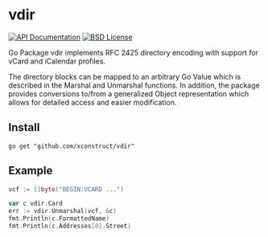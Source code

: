 vdir
====

[![API Documentation](http://img.shields.io/badge/api-Godoc-blue.svg?style=flat-square)](http://godoc.org/github.com/xconstruct/vdir)
[![BSD License](http://img.shields.io/badge/license-BSD-blue.svg?style=flat-square)](http://opensource.org/licenses/BSD-2-Clause)

Go Package vdir implements RFC 2425 directory encoding with support for vCard
and iCalendar profiles.

The directory blocks can be mapped to an arbitrary Go Value which is
described in the Marshal and Unmarshal functions. In addition, the package
provides conversions to/from a generalized Object representation which
allows for detailed access and easier modification.

Install
-------
```
go get "github.com/xconstruct/vdir"
```

Example
-------
```go
vcf := []byte("BEGIN:VCARD ...")

var c vdir.Card
err := vdir.Unmarshal(vcf, &c)
fmt.Println(c.FormattedName)
fmt.Println(c.Addresses[0].Street)
```
